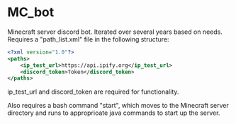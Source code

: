 # MC_bot

Minecraft server discord bot. Iterated over several years based on needs. Requires a "path_list.xml" file in the following structure:

```xml
<?xml version="1.0"?>
<paths>
    <ip_test_url>https://api.ipify.org</ip_test_url>
    <discord_token>Token</discord_token>
</paths>
```

ip_test_url and discord_token are required for functionality.

Also requires a bash command "start", which moves to the Minecraft server directory and runs to approprioate java commands to start up the server.
